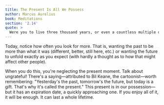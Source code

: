 ```yaml
---
title: The Present Is All We Possess
author: Marcus Aurelius
book: Meditations
section: '2.14'
quote: >
  Were you to live three thousand years, or even a countless multiple of that, keep in mind that no one ever loses a life other than the one they are living, and no one ever lives a life other than the one they are losing. The longest and the shortest life, then, amount to the same, for the present moment lasts the same for all and is all anyone possesses. No one can lose either the past or the future, for how can someone be deprived of what's not theirs?
---
```


Today, notice how often you look for more. That is, wanting the past to be more than what it was (different, better, still here, etc.) or wanting the future to unfold exactly as you expect (with hardly a thought as to how that might affect other people).

When you do this, you're neglecting the present moment. Talk about ungrateful! There's a saying—attributed to Bil Keane, the cartoonist—worth remembering: "Yesterday's the past, tomorrow's the future, but today is a gift. That's why it's called the present." This present is in our possession—but it has an expiration date, a quickly approaching one. If you enjoy all of it, it will be enough. It can last a whole lifetime.
